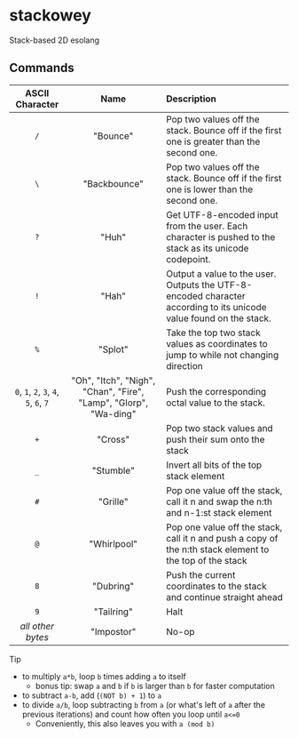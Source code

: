 # stackowey
Stack-based 2D esolang

## Commands
|            ASCII Character             |                               Name                               | Description                                                                                                        |
| :------------------------------------: | :--------------------------------------------------------------: | :----------------------------------------------------------------------------------------------------------------- |
|                  `/`                   |                             "Bounce"                             | Pop two values off the stack. Bounce off if the first one is greater than the second one.                          |
|                  `\`                   |                           "Backbounce"                           | Pop two values off the stack. Bounce off if the first one is lower than the second one.                            |
|                  `?`                   |                              "Huh"                               | Get UTF-8-encoded input from the user. Each character is pushed to the stack as its unicode codepoint.             |
|                  `!`                   |                              "Hah"                               | Output a value to the user. Outputs the UTF-8-encoded character according to its unicode value found on the stack. |
|                  `%`                   |                             "Splot"                              | Take the top two stack values as coordinates to jump to while not changing direction                               |
| `0`, `1`, `2`, `3`, `4`, `5`, `6`, `7` | "Oh", "Itch", "Nigh", "Chan", "Fire", "Lamp", "Glorp", "Wa-ding" | Push the corresponding octal value to the stack.                                                                   |
|                  `+`                   |                             "Cross"                              | Pop two stack values and push their sum onto the stack                                                             |
|                  `_`                   |                            "Stumble"                             | Invert all bits of the top stack element                                                                           |
|                  `#`                   |                             "Grille"                             | Pop one value off the stack, call it n and swap the n:th and n-1:st stack element                                  |
|                  `@`                   |                           "Whirlpool"                            | Pop one value off the stack, call it n and push a copy of the n:th stack element to the top of the stack           |
|                  `8`                   |                            "Dubring"                             | Push the current coordinates to the stack and continue straight ahead                                              |
|                  `9`                   |                            "Tailring"                            | Halt                                                                                                               |
|           *all other bytes*            |                            "Impostor"                            | No-op                                                                                                              |

> [!TIP]
> - to multiply `a*b`, loop `b` times adding `a` to itself
>     - bonus tip: swap `a` and `b` if `b` is larger than `b` for faster computation
> - to subtract `a-b`, add (`(NOT b) + 1`) to `a`
> - to divide `a/b`, loop subtracting `b` from `a` (or what's left of `a` after the previous iterations) and count how often you loop until `a<=0`
>     - Conveniently, this also leaves you with `a (mod b)`
